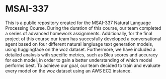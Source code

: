# MSAI-337
This is a public repository created for the MSAI-337 Natural Language Processing Course. During the duration of this course, our team completed a series of advanced homework assignments. Additionally, for the final project of this course our team has succesfully developed a conversational agent based on four different natural langiuage text generation models, using huggingface on the woz dataset. Furthermore, we have included a detailed analysis with specific metrics, such as Bleu scores and accuracy for each model, in order to gain a better understanding of which model performs best. To achieve our goal, our team decided to train and evaluate every model on the woz dataset using an AWS EC2 instance.
